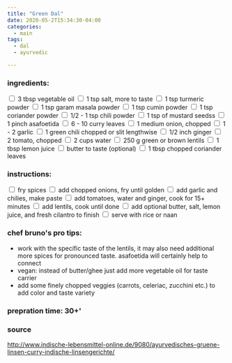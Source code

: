 ```yaml
---
title: "Green Dal"
date: 2020-05-2T15:34:30-04:00
categories:
  - main 
tags:
  - dal
  - ayurvedic

---
```


### ingredients:

<input type="checkbox"> 3 tbsp vegetable oil
<input type="checkbox"> 1 tsp salt, more to taste
<input type="checkbox"> 1 tsp turmeric powder
<input type="checkbox"> 1 tsp garam masala powder
<input type="checkbox"> 1 tsp cumin powder
<input type="checkbox"> 1 tsp coriander powder
<input type="checkbox"> 1/2 - 1 tsp chili powder
<input type="checkbox"> 1 tsp of mustard seedss
<input type="checkbox"> 1 pinch asafoetida 
<input type="checkbox"> 6 - 10 curry leaves
<input type="checkbox"> 1 medium  onion, chopped
<input type="checkbox"> 1 - 2 garlic
<input type="checkbox"> 1 green chili chopped or slit lengthwise
<input type="checkbox"> 1/2 inch ginger
<input type="checkbox"> 2 tomato, chopped
<input type="checkbox"> 2 cups water
<input type="checkbox"> 250 g green or brown lentils
<input type="checkbox"> 1 tbsp lemon juice
<input type="checkbox"> butter to taste (optional)
<input type="checkbox"> 1 tbsp chopped coriander leaves

### instructions:

<input type="checkbox"> fry spices
<input type="checkbox"> add chopped onions, fry until golden
<input type="checkbox"> add garlic and chilies, make paste
<input type="checkbox"> add tomatoes, water and ginger, cook for 15+ minutes
<input type="checkbox"> add lentils, cook until done
<input type="checkbox"> add optional butter, salt, lemon juice, and fresh cilantro to finish
<input type="checkbox"> serve with rice or naan

### chef bruno's pro tips:

- work with the specific taste of the lentils, it may also need additional more spices for pronounced taste. asafoetida will certainly help to connect
- vegan: instead of butter/ghee just add more vegetable oil for taste carrier
- add some finely chopped veggies (carrots, celeriac, zucchini etc.) to add color and taste variety


### prepration time: 30+'

### source

http://www.indische-lebensmittel-online.de/9080/ayurvedisches-gruene-linsen-curry-indische-linsengerichte/



